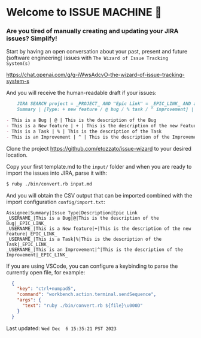 # Welcome to ISSUE MACHINE 🤖

### Are you tired of manually creating and updating your JIRA issues? Simplify!

Start by having an open conversation about your past, present and future (software engineering) issues with `The Wizard of Issue Tracking System(s)`

https://chat.openai.com/g/g-iWwsAdcvO-the-wizard-of-issue-tracking-system-s

And you will receive the human-readable draft if your issues:

```md
    JIRA SEARCH project = _PROJECT_ AND "Epic Link" = _EPIC_LINK_ AND assignee = _USERNAME_
    Summary | [Type: + new feature / @ bug / % task / ^ improvement] | Description

- This is a Bug | @ | This is the description of the Bug
- This is a New feature | + | This is the description of the new Feature
- This is a Task | % | This is the description of the Task
- This is an Improvement | ^ | This is the description of the Improvement
```

Clone the project https://github.com/etozzato/issue-wizard to your desired location.

Copy your first template.md to the `input/` folder and when you are ready to import the issues into JIRA, parse it with:

```sh
$ ruby ./bin/convert.rb input.md
```

And you will obtain the CSV output that can be imported combined with the import configuration `config/import.txt`:

```csv
Assignee|Summary|Issue Type|Description|Epic Link
_USERNAME_|This is a Bug|@|This is the description of the Bug|_EPIC_LINK_
_USERNAME_|This is a New feature|+|This is the description of the new Feature|_EPIC_LINK_
_USERNAME_|This is a Task|%|This is the description of the Task|_EPIC_LINK_
_USERNAME_|This is an Improvement|^|This is the description of the Improvement|_EPIC_LINK_
```

If you are using VSCode, you can configure a keybinding to parse the currently open file, for example:

```json
  {
    "key": "ctrl+numpad5",
    "command": "workbench.action.terminal.sendSequence",
    "args": {
      "text": "ruby ./bin/convert.rb ${file}\u000D"
    }
  }
```

Last updated: `Wed Dec  6 15:35:21 PST 2023`